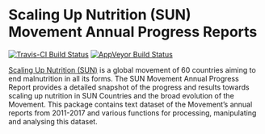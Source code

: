 <!-- README.md is generated from README.Rmd. Please edit that file -->
Scaling Up Nutrition (SUN) Movement Annual Progress Reports
===========================================================

[![Travis-CI Build
Status](https://travis-ci.org/ernestguevarra/scalingupnutrition.svg?branch=master)](https://travis-ci.org/ernestguevarra/scalingupnutrition)
[![AppVeyor Build
Status](https://ci.appveyor.com/api/projects/status/github/ernestguevarra/scalingupnutrition?branch=master&svg=true)](https://ci.appveyor.com/project/ernestguevarra/scalingupnutrition)

[Scaling Up Nutrition (SUN)](http://scalingupnutrition.org) is a global
movement of 60 countries aiming to end malnutrition in all its forms.
The SUN Movement Annual Progress Report provides a detailed snapshot of
the progress and results towards scaling up nutrition in SUN Countries
and the broad evolution of the Movement. This package contains text
dataset of the Movement’s annual reports from 2011-2017 and various
functions for processing, manipulating and analysing this dataset.
